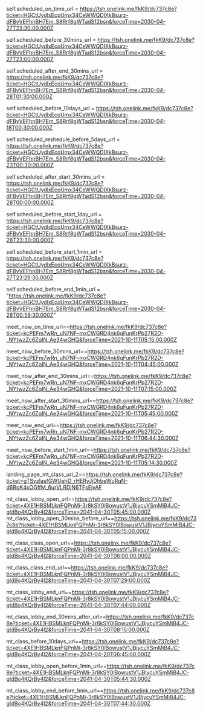 self.scheduled_on_time_url = https://tsh.onelink.me/fkK9/dc737c8e?ticket=HGCtUydlxEcoUmx34CeWWQDIXkBsurz-dFBvVEFhnBH7Em_S8Rrf8gWTadS12bsn&forceTime=2030-04-27T23:30:00.000Z

self.scheduled_before_30mins_url = https://tsh.onelink.me/fkK9/dc737c8e?ticket=HGCtUydlxEcoUmx34CeWWQDIXkBsurz-dFBvVEFhnBH7Em_S8Rrf8gWTadS12bsn&forceTime=2030-04-27T23:00:00.000Z

self.scheduled_after_end_30mins_url = https://tsh.onelink.me/fkK9/dc737c8e?ticket=HGCtUydlxEcoUmx34CeWWQDIXkBsurz-dFBvVEFhnBH7Em_S8Rrf8gWTadS12bsn&forceTime=2030-04-28T01:30:00.000Z

self.scheduled_before_10days_url = https://tsh.onelink.me/fkK9/dc737c8e?ticket=HGCtUydlxEcoUmx34CeWWQDIXkBsurz-dFBvVEFhnBH7Em_S8Rrf8gWTadS12bsn&forceTime=2030-04-18T00:30:00.000Z

self.scheduled_reshedule_before_5days_url = https://tsh.onelink.me/fkK9/dc737c8e?ticket=HGCtUydlxEcoUmx34CeWWQDIXkBsurz-dFBvVEFhnBH7Em_S8Rrf8gWTadS12bsn&forceTime=2030-04-23T00:30:00.000Z

self.scheduled_after_start_30mins_url = https://tsh.onelink.me/fkK9/dc737c8e?ticket=HGCtUydlxEcoUmx34CeWWQDIXkBsurz-dFBvVEFhnBH7Em_S8Rrf8gWTadS12bsn&forceTime=2030-04-28T00:00:00.000Z

self.scheduled_before_start_1day_url = https://tsh.onelink.me/fkK9/dc737c8e?ticket=HGCtUydlxEcoUmx34CeWWQDIXkBsurz-dFBvVEFhnBH7Em_S8Rrf8gWTadS12bsn&forceTime=2030-04-26T23:30:00.000Z

self.scheduled_before_start_1min_url = https://tsh.onelink.me/fkK9/dc737c8e?ticket=HGCtUydlxEcoUmx34CeWWQDIXkBsurz-dFBvVEFhnBH7Em_S8Rrf8gWTadS12bsn&forceTime=2030-04-27T23:29:30.000Z

self.scheduled_before_end_1min_url = "https://tsh.onelink.me/fkK9/dc737c8e?ticket=HGCtUydlxEcoUmx34CeWWQDIXkBsurz-dFBvVEFhnBH7Em_S8Rrf8gWTadS12bsn&forceTime=2030-04-28T00:59:30.000Z"

meet_now_on_time_url==https://tsh.onelink.me/fkK9/dc737c8e?ticket=kcPEFm7wRn_uN7NF-mxCWGRD4nk6qFunKrPb27R2D-_NYtwzZc6ZqIN_Ae34wGHQ&forceTime=2021-10-11T05:15:00.000Z

meet_now_before_30mins_url==https://tsh.onelink.me/fkK9/dc737c8e?ticket=kcPEFm7wRn_uN7NF-mxCWGRD4nk6qFunKrPb27R2D-_NYtwzZc6ZqIN_Ae34wGHQ&forceTime=2021-10-11T04:45:00.000Z

meet_now_after_end_30mins_url==https://tsh.onelink.me/fkK9/dc737c8e?ticket=kcPEFm7wRn_uN7NF-mxCWGRD4nk6qFunKrPb27R2D-_NYtwzZc6ZqIN_Ae34wGHQ&forceTime=2021-10-11T07:15:00.000Z

meet_now_after_start_30mins_url==https://tsh.onelink.me/fkK9/dc737c8e?ticket=kcPEFm7wRn_uN7NF-mxCWGRD4nk6qFunKrPb27R2D-_NYtwzZc6ZqIN_Ae34wGHQ&forceTime=2021-10-11T05:45:00.000Z

meet_now_end_url==https://tsh.onelink.me/fkK9/dc737c8e?ticket=kcPEFm7wRn_uN7NF-mxCWGRD4nk6qFunKrPb27R2D-_NYtwzZc6ZqIN_Ae34wGHQ&forceTime=2021-10-11T06:44:30.000Z

meet_now_before_start_1min_url==https://tsh.onelink.me/fkK9/dc737c8e?ticket=kcPEFm7wRn_uN7NF-mxCWGRD4nk6qFunKrPb27R2D-_NYtwzZc6ZqIN_Ae34wGHQ&forceTime=2021-10-11T05:14:30.000Z

landing_page_mt_class_url_2==https://tsh.onelink.me/fkK9/dc737c8e?ticket=gTSvzIasfGWUehD_rHERyJjDhbeWuRqN-d6BpK4sOGffM_6urVLRDjN6TFsEjvAF

mt_class_lobby_open_url==https://tsh.onelink.me/fkK9/dc737c8e?ticket=4XE1HBSMLknFQPnMi-3r8kSY0lBowustV1JBjycuYSmMiB4JC-gIdBo4KQrBy4l2&forceTime=2041-04-30T05:45:00.000Z
mt_class_lobby_open_30mins_before_url==https://tsh.onelink.me/fkK9/dc737c8e?ticket=4XE1HBSMLknFQPnMi-3r8kSY0lBowustV1JBjycuYSmMiB4JC-gIdBo4KQrBy4l2&forceTime=2041-04-30T05:15:00.000Z

mt_class_class_open_url==https://tsh.onelink.me/fkK9/dc737c8e?ticket=4XE1HBSMLknFQPnMi-3r8kSY0lBowustV1JBjycuYSmMiB4JC-gIdBo4KQrBy4l2&forceTime=2041-04-30T06:00:00.000Z

mt_class_class_end_url==https://tsh.onelink.me/fkK9/dc737c8e?ticket=4XE1HBSMLknFQPnMi-3r8kSY0lBowustV1JBjycuYSmMiB4JC-gIdBo4KQrBy4l2&forceTime=2041-04-30T07:29:00.000Z

mt_class_lobby_end_url==https://tsh.onelink.me/fkK9/dc737c8e?ticket=4XE1HBSMLknFQPnMi-3r8kSY0lBowustV1JBjycuYSmMiB4JC-gIdBo4KQrBy4l2&forceTime=2041-04-30T07:44:00.000Z

mt_class_lobby_end_30mins_after_url==https://tsh.onelink.me/fkK9/dc737c8e?ticket=4XE1HBSMLknFQPnMi-3r8kSY0lBowustV1JBjycuYSmMiB4JC-gIdBo4KQrBy4l2&forceTime=2041-04-30T08:15:00.000Z

mt_class_before_10days_url==https://tsh.onelink.me/fkK9/dc737c8e?ticket=4XE1HBSMLknFQPnMi-3r8kSY0lBowustV1JBjycuYSmMiB4JC-gIdBo4KQrBy4l2&forceTime=2041-04-20T06:45:00.000Z

mt_class_lobby_open_before_1min_url==https://tsh.onelink.me/fkK9/dc737c8e?ticket=4XE1HBSMLknFQPnMi-3r8kSY0lBowustV1JBjycuYSmMiB4JC-gIdBo4KQrBy4l2&forceTime=2041-04-30T05:44:30.000Z

mt_class_lobby_end_before_1min_url==https://tsh.onelink.me/fkK9/dc737c8e?ticket=4XE1HBSMLknFQPnMi-3r8kSY0lBowustV1JBjycuYSmMiB4JC-gIdBo4KQrBy4l2&forceTime=2041-04-30T07:44:30.000Z
